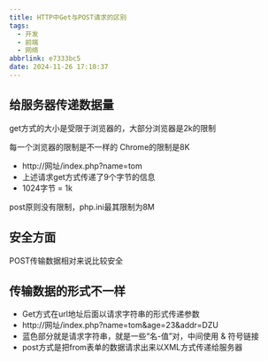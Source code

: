```yaml
---
title: HTTP中Get与POST请求的区别
tags:
  - 开发
  - 前端
  - 网络
abbrlink: e7333bc5
date: 2024-11-26 17:10:37
---
```

## 给服务器传递数据量
get方式的大小是受限于浏览器的，大部分浏览器是2k的限制

每一个浏览器的限制是不一样的 Chrome的限制是8K

- http://网址/index.php?name=tom
- 上述请求get方式传递了9个字节的信息
- 1024字节 = 1k

post原则没有限制，php.ini最其限制为8M

## 安全方面
POST传输数据相对来说比较安全

## 传输数据的形式不一样
- Get方式在url地址后面以请求字符串的形式传递参数
- http://网址/index.php?name=tom&age=23&addr=DZU
- 蓝色部分就是请求字符串，就是一些“名-值”对，中间使用 & 符号链接
- post方式是把from表单的数据请求出来以XML方式传递给服务器
